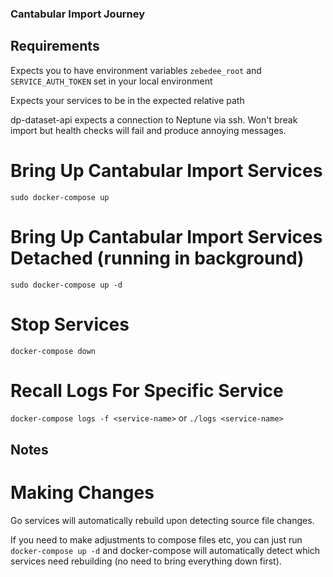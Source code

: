 ### Cantabular Import Journey ###

## Requirements ##

Expects you to have environment variables `zebedee_root` and 
`SERVICE_AUTH_TOKEN` set in your local environment

Expects your services to be in the expected relative path

dp-dataset-api expects a connection to Neptune via ssh. Won't break
import but health checks will fail and produce annoying messages.

# Bring Up Cantabular Import Services #

`sudo docker-compose up`

# Bring Up Cantabular Import Services Detached (running in background) #

`sudo docker-compose up -d`

# Stop Services #

`docker-compose down`

# Recall Logs For Specific Service #

`docker-compose logs -f <service-name>` or `./logs <service-name>`

## Notes ##

# Making Changes #

Go services will automatically rebuild upon detecting source file changes.

If you need to make adjustments to compose files etc, you can just
run `docker-compose up -d` and docker-compose will automatically detect 
which services need rebuilding (no need to bring everything down first).


